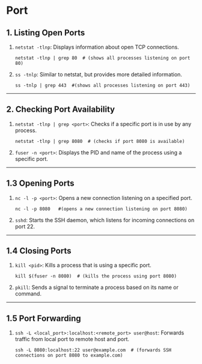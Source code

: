# Port

## 1. Listing Open Ports

1. `netstat -tlnp`: Displays information about open TCP connections.
    ```shell
    netstat -tlnp | grep 80  # (shows all processes listening on port 80)
    ```

2. `ss -tnlp`: Similar to netstat, but provides more detailed information.

    ```shell
    ss -tnlp | grep 443  #(shows all processes listening on port 443)
    ```

***

## 2. Checking Port Availability

1. `netstat -tlnp | grep <port>`: Checks if a specific port is in use by any process.

    ```shell
    netstat -tlnp | grep 8080  # (checks if port 8080 is available)
    ```

2. `fuser -n <port>`: Displays the PID and name of the process using a specific port.

***

## 1.3 Opening Ports

1. `nc -l -p <port>`: Opens a new connection listening on a specified port.
    ```shell
    nc -l -p 8080   #(opens a new connection listening on port 8080)
   ```
2. `sshd`: Starts the SSH daemon, which listens for incoming connections on port 22.

***

## 1.4 Closing Ports

1. `kill <pid>`: Kills a process that is using a specific port.
    ```shell
    kill $(fuser -n 8080)  # (kills the process using port 8080)
    ```

2. `pkill`: Sends a signal to terminate a process based on its name or command.

***

## 1.5 Port Forwarding

1. `ssh -L <local_port>:localhost:<remote_port> user@host`: Forwards traffic from local port to remote host and port.
    ```shell
    ssh -L 8080:localhost:22 user@example.com  # (forwards SSH connections on port 8080 to example.com)
    ```
